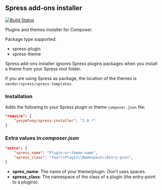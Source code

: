 ## Spress add-ons installer

[![Build Status](https://travis-ci.org/spress/Spress-installer.png?branch=master)](https://travis-ci.org/spress/Spress-installer)

Plugins and themes installer for Composer.

Package type supported:

* spress-plugin
* spress-theme

Spress add-ons installer ignores Spress plugins packages when you install a theme
from your Spress root folder.

If you are using Spress as package, the location of the themes is `vendor/spress/spress-templates`.

### Installation

Adds the following to your Spress plugin or theme `composer.json` file:

```json
"require": {
    "yosymfony/spress-installer": "2.0.*"
}
```

### Extra values in *composer.json*

```json
"extra": {
    "spress_name": "Plugin-or-theme-name",
    "spress_class": "Your\\Plugin\\Namespace\\Entry-poin",
}
```

* **spres_name**: The name of your theme/plugin. Don't uses spaces.
* **spress_class**: The namespace of the class of a plugin (the entry-point to a plugins).
